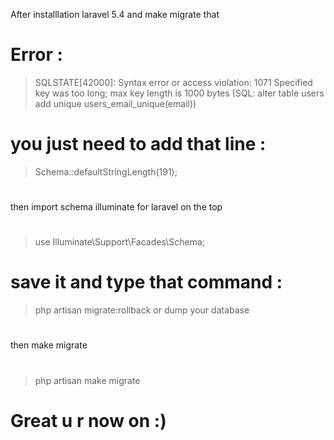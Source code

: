 After installlation laravel 5.4 and make migrate that
# Error :
>SQLSTATE[42000]: Syntax error or access violation: 1071 Specified key was too long; max key length is 1000 bytes (SQL: alter table users add unique users_email_unique(email))
# you just need to add that line :
>Schema::defaultStringLength(191);
#
then import schema illuminate for laravel on the top
#
>use Illuminate\Support\Facades\Schema;
# save it and type that command : 
>php artisan migrate:rollback or dump your database
#
then make migrate
#
>php artisan make migrate

# Great u r now on :)
